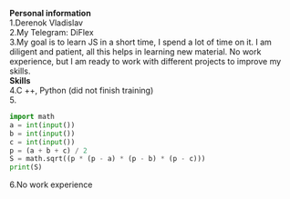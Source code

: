 **Personal information**  
1.Derenok Vladislav  
2.My Telegram: DiFlex  
3.My goal is to learn JS in a short time, I spend a lot of time on it. I am diligent and patient, all this helps in learning new material. No work experience, but I am ready to work with different projects to improve my skills.  
**Skills**  
4.C ++, Python (did not finish training)  
5.
```python 
import math
a = int(input())
b = int(input())
c = int(input())
p = (a + b + c) / 2
S = math.sqrt((p * (p - a) * (p - b) * (p - c)))
print(S)
```  
6.No work experience  